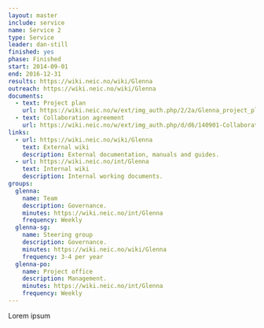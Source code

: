 ```yaml
---
layout: master
include: service
name: Service 2
type: Service
leader: dan-still
finished: yes
phase: Finished
start: 2014-09-01
end: 2016-12-31
results: https://wiki.neic.no/wiki/Glenna
outreach: https://wiki.neic.no/wiki/Glenna
documents:
  - text: Project plan
    url: https://wiki.neic.no/w/ext/img_auth.php/2/2a/Glenna_project_plan_v1.1.pdf
  - text: Collaboration agreement
    url: https://wiki.neic.no/w/ext/img_auth.php/d/d6/140901-Collaboration-Agreement-Nordic_Cloud.pdf
links:
  - url: https://wiki.neic.no/wiki/Glenna
    text: External wiki
    description: External documentation, manuals and guides.
  - url: https://wiki.neic.no/int/Glenna
    text: Internal wiki
    description: Internal working documents.
groups:
  glenna:
    name: Team
    description: Governance.
    minutes: https://wiki.neic.no/int/Glenna
    frequency: Weekly
  glenna-sg:
    name: Steering group
    description: Governance.
    minutes: https://wiki.neic.no/wiki/Glenna
    frequency: 3-4 per year
  glenna-po:
    name: Project office
    description: Management.
    minutes: https://wiki.neic.no/int/Glenna
    frequency: Weekly
---
```

Lorem ipsum
